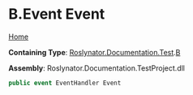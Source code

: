 <a name="_Top"></a>

# B\.Event Event

[Home](../../../../../README.md#_Top)

**Containing Type**: [Roslynator.Documentation.Test](../../README.md#_Top)\.[B](../README.md#_Top)

**Assembly**: Roslynator\.Documentation\.TestProject\.dll

```csharp
public event EventHandler Event
```

